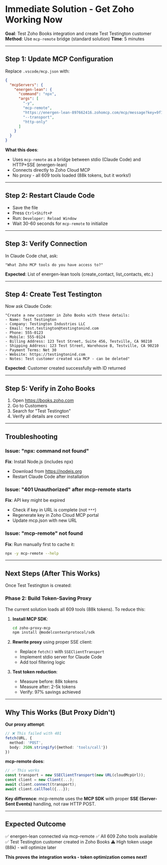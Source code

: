 # Immediate Solution - Get Zoho Working Now

**Goal**: Test Zoho Books integration and create Test Testington customer
**Method**: Use `mcp-remote` bridge (standard solution)
**Time**: 5 minutes

---

## Step 1: Update MCP Configuration

Replace `.vscode/mcp.json` with:

```json
{
  "mcpServers": {
    "energen-lean": {
      "command": "npx",
      "args": [
        "-y",
        "mcp-remote",
        "https://energen-lean-897662416.zohomcp.com/mcp/message?key=9f15f41fdd1a73dba505c3be6857016d",
        "--transport",
        "http-only"
      ]
    }
  }
}
```

**What this does**:
- Uses `mcp-remote` as a bridge between stdio (Claude Code) and HTTP+SSE (energen-lean)
- Connects directly to Zoho Cloud MCP
- No proxy - all 609 tools loaded (88k tokens, but it works!)

---

## Step 2: Restart Claude Code

- Save the file
- Press `Ctrl+Shift+P`
- Run: `Developer: Reload Window`
- Wait 30-60 seconds for `mcp-remote` to initialize

---

## Step 3: Verify Connection

In Claude Code chat, ask:
```
"What Zoho MCP tools do you have access to?"
```

**Expected**: List of energen-lean tools (create_contact, list_contacts, etc.)

---

## Step 4: Create Test Testington

Now ask Claude Code:
```
"Create a new customer in Zoho Books with these details:
- Name: Test Testington
- Company: Testington Industries LLC
- Email: test.testington@testingtonind.com
- Phone: 555-0123
- Mobile: 555-0124
- Billing Address: 123 Test Street, Suite 456, Testville, CA 90210
- Shipping Address: 123 Test Street, Warehouse B, Testville, CA 90210
- Payment Terms: Net 30
- Website: https://testingtonind.com
- Notes: Test customer created via MCP - can be deleted"
```

**Expected**: Customer created successfully with ID returned

---

## Step 5: Verify in Zoho Books

1. Open https://books.zoho.com
2. Go to Customers
3. Search for "Test Testington"
4. Verify all details are correct

---

## Troubleshooting

### Issue: "npx: command not found"

**Fix**: Install Node.js (includes npx)
- Download from https://nodejs.org
- Restart Claude Code after installation

### Issue: "401 Unauthorized" after mcp-remote starts

**Fix**: API key might be expired
- Check if key in URL is complete (not `***`)
- Regenerate key in Zoho Cloud MCP portal
- Update mcp.json with new URL

### Issue: "mcp-remote" not found

**Fix**: Run manually first to cache it:
```bash
npx -y mcp-remote --help
```

---

## Next Steps (After This Works)

Once Test Testington is created:

### Phase 2: Build Token-Saving Proxy

The current solution loads all 609 tools (88k tokens). To reduce this:

1. **Install MCP SDK**:
   ```bash
   cd zoho-proxy-mcp
   npm install @modelcontextprotocol/sdk
   ```

2. **Rewrite proxy** using proper SSE client:
   - Replace `fetch()` with `SSEClientTransport`
   - Implement stdio server for Claude Code
   - Add tool filtering logic

3. **Test token reduction**:
   - Measure before: 88k tokens
   - Measure after: 2-5k tokens
   - Verify: 97% savings achieved

---

## Why This Works (But Proxy Didn't)

**Our proxy attempt**:
```typescript
// ❌ This failed with 401
fetch(URL, {
  method: 'POST',
  body: JSON.stringify({method: 'tools/call'})
})
```

**mcp-remote does**:
```typescript
// ✅ This works
const transport = new SSEClientTransport(new URL(cloudMcpUrl));
const client = new Client(...);
await client.connect(transport);
await client.callTool({...});
```

**Key difference**: mcp-remote uses the **MCP SDK** with proper **SSE (Server-Sent Events)** handling, not raw HTTP POST.

---

## Expected Outcome

✅ energen-lean connected via mcp-remote
✅ All 609 Zoho tools available
✅ Test Testington customer created in Zoho Books
⚠️ High token usage (88k) - will optimize later

**This proves the integration works - token optimization comes next!**
